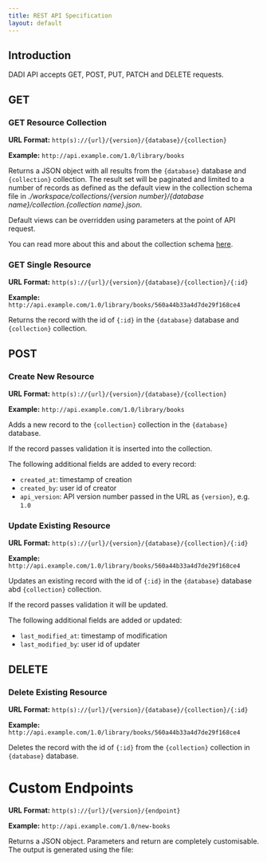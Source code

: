 ```yaml
---
title: REST API Specification
layout: default
---
```


## Introduction

DADI API accepts GET, POST, PUT, PATCH and DELETE requests.

## GET

### GET Resource Collection

**URL Format:** `http(s)://{url}/{version}/{database}/{collection}`

**Example:** `http://api.example.com/1.0/library/books`

Returns a JSON object with all results from the `{database}` database and `{collection}` collection. The result set will be paginated and limited to a number of records as defined as the default view in the collection schema file in *./workspace/collections/{version number}/{database name}/collection.{collection name}.json*.

Default views can be overridden using parameters at the point of API request.

You can read more about this and about the collection schema [here](./endpoints/endpointsCollections).

### GET Single Resource

**URL Format:** `http(s)://{url}/{version}/{database}/{collection}/{:id}`

**Example:** `http://api.example.com/1.0/library/books/560a44b33a4d7de29f168ce4`

Returns the record with the id of `{:id}` in the `{database}` database and `{collection}` collection.

## POST

### Create New Resource

**URL Format:** `http(s)://{url}/{version}/{database}/{collection}`

**Example:** `http://api.example.com/1.0/library/books`

Adds a new record to the `{collection}` collection in the `{database}` database.

If the record passes validation it is inserted into the collection.

The following additional fields are added to every record:

* `created_at`: timestamp of creation
* `created_by`: user id of creator
* `api_version`: API version number passed in the URL as `{version}`, e.g. `1.0`

### Update Existing Resource

**URL Format:** `http(s)://{url}/{version}/{database}/{collection}/{:id}`

**Example:** `http://api.example.com/1.0/library/books/560a44b33a4d7de29f168ce4`

Updates an existing record with the id of `{:id}` in the `{database}` database abd `{collection}` collection.

If the record passes validation it will be updated.

The following additional fields are added or updated:

* `last_modified_at`: timestamp of modification
* `last_modified_by`: user id of updater

## DELETE

### Delete Existing Resource

**URL Format:** `http(s)://{url}/{version}/{database}/{collection}/{:id}`

**Example:** `http://api.example.com/1.0/library/books/560a44b33a4d7de29f168ce4`

Deletes the record with the id of `{:id}` from the `{collection}` collection in `{database}` database.

# Custom Endpoints

**URL Format:** `http(s)://{url}/{version}/{endpoint}`

**Example:** `http://api.example.com/1.0/new-books`

Returns a JSON object. Parameters and return are completely customisable. The output is generated using the file:

